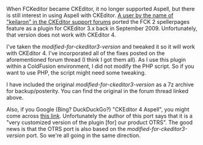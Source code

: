When FCKeditor became CKEditor, it no longer supported Aspell, but there is still interest in using Aspell with CKEditor. [A user by the name of "keilaron" in the CKEditor support forums](http://ckeditor.com/forums/CKEditor-3.x/Interest-aspellspellerpages-plug-for-CKE-3) ported the FCK 2 spellerpages feature as a plugin for CKEditor 3.x back in September 2009. Unfortunately, that version does not work with CKEditor 4. 

I've taken the *modified-for-ckeditor3-version* and tweaked it so it will work with CKEditor 4. I've incorporated all of the fixes posted on the aforementioned forum thread (I think I got them all). As I use this plugin within a ColdFusion environment, I did not modify the PHP script. So if you want to use PHP, the script might need some tweaking.

I have included the original *modified-for-ckeditor3-version* as a 7z archive for backup/posterity. You can find the original in the forum thread linked above.

Also, if you Google (Bing? DuckDuckGo?) "CKEditor 4 Aspell", you might come across [this link](http://itsm-demo.otrs.com/otrs-web/js/thirdparty/ckeditor-4.2/plugins/aspell/). Unfortunately the author of this port says that it is a "very customized version of the plugin [for] our product OTRS". The good news is that the OTRS port is also based on the *modified-for-ckeditor3-version* port. So we're all going in the same direction.
